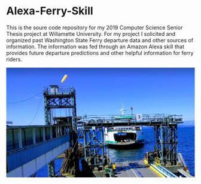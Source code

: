 # Alexa-Ferry-Skill

This is the soure code repository for my 2019 Computer Science Senior Thesis project at Willamette University. For my project I solicited and organized past Washington State Ferry departure data and other sources of information. The information was fed through an Amazon Alexa skill that provides future departure predictions and other helpful information for ferry riders.

 ![image](https://raw.githubusercontent.com/imkacarlson/Alexa-Ferry-Skill/master/docs/images/Ferry.JPG)
